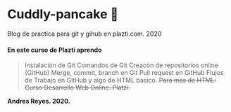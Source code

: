 # Cuddly-pancake 🥞
Blog de practica para git y gihub en plazti.com. 2020

#### En este curso de Plazti aprendo 
>Instalación de Git
>Comandos de Git
>Creacón de repositorios online (GitHub)
>Merge, commit, branch en Git
>Pull request en GitHub
>Flujos de Trabajo en GitHub
>y algo de HTML basico.
~~Para mas de HTML: Curso Desarrollo Web Online. Platzi.~~

**Andres Reyes. 2020.**

